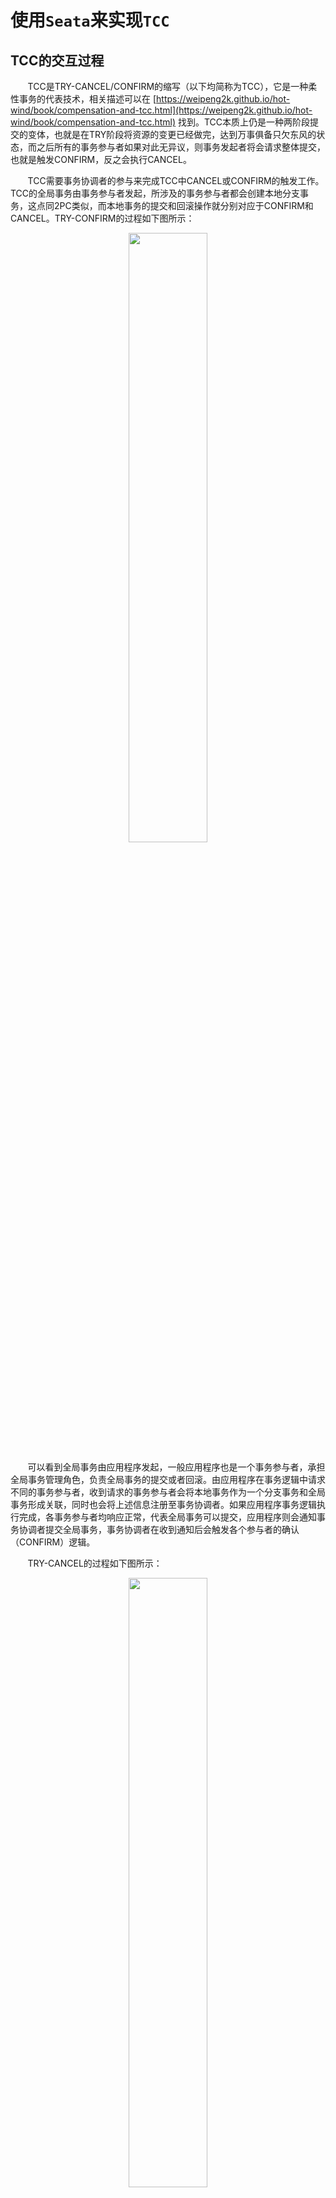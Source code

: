 # 使用`Seata`来实现`TCC`

## TCC的交互过程

&nbsp;&nbsp;&nbsp;&nbsp;&nbsp;&nbsp;&nbsp;TCC是TRY-CANCEL/CONFIRM的缩写（以下均简称为TCC），它是一种柔性事务的代表技术，相关描述可以在 [https://weipeng2k.github.io/hot-wind/book/compensation-and-tcc.html](https://weipeng2k.github.io/hot-wind/book/compensation-and-tcc.html) 找到。TCC本质上仍是一种两阶段提交的变体，也就是在TRY阶段将资源的变更已经做完，达到万事俱备只欠东风的状态，而之后所有的事务参与者如果对此无异议，则事务发起者将会请求整体提交，也就是触发CONFIRM，反之会执行CANCEL。

&nbsp;&nbsp;&nbsp;&nbsp;&nbsp;&nbsp;&nbsp;TCC需要事务协调者的参与来完成TCC中CANCEL或CONFIRM的触发工作。TCC的全局事务由事务参与者发起，所涉及的事务参与者都会创建本地分支事务，这点同2PC类似，而本地事务的提交和回滚操作就分别对应于CONFIRM和CANCEL。TRY-CONFIRM的过程如下图所示：

<center>
<img src="https://weipeng2k.github.io/hot-wind/resources/tcc-using-seata/try-confirm.png" width="50%" />
</center>

&nbsp;&nbsp;&nbsp;&nbsp;&nbsp;&nbsp;&nbsp;可以看到全局事务由应用程序发起，一般应用程序也是一个事务参与者，承担全局事务管理角色，负责全局事务的提交或者回滚。由应用程序在事务逻辑中请求不同的事务参与者，收到请求的事务参与者会将本地事务作为一个分支事务和全局事务形成关联，同时也会将上述信息注册至事务协调者。如果应用程序事务逻辑执行完成，各事务参与者均响应正常，代表全局事务可以提交，应用程序则会通知事务协调者提交全局事务，事务协调者在收到通知后会触发各个参与者的确认（CONFIRM）逻辑。

&nbsp;&nbsp;&nbsp;&nbsp;&nbsp;&nbsp;&nbsp;TRY-CANCEL的过程如下图所示：

<center>
<img src="https://weipeng2k.github.io/hot-wind/resources/tcc-using-seata/try-cancel.png" width="50%" />
</center>

&nbsp;&nbsp;&nbsp;&nbsp;&nbsp;&nbsp;&nbsp;该过程和TRY-CONFIRM过程相似，在这个过程中，如果在事务逻辑中调用事务参与者出现错误，则应用程序会通知事务协调者对当前全局事务进行回滚，事务协调者在收到通知后会触发各个参与者的取消（CANCEL）逻辑。

## TCC的主要优势

&nbsp;&nbsp;&nbsp;&nbsp;&nbsp;&nbsp;&nbsp;TCC的主要优势在于性能不错，有较高的吞吐量。以电商的商品订购场景为例，买家订购商品生成订单，同时会进行商品库存扣减，这个过程需要保证如果库存满足订购的数量，订单有效，反之则订单无效，也就是说订购过程是一个事务。简单起见，整个过程涉及三个事务参与者，分别是：交易前台、订单和商品库存三个微服务系统，交易前台会调用订单和商品库存两个微服务完成订购。

&nbsp;&nbsp;&nbsp;&nbsp;&nbsp;&nbsp;&nbsp;如果使用2PC来确保该分布式事务的执行，假设在订购过程中，订单微服务生成了订单，但由于调用商品库存系统出现错误（库存不足或调用出错），该全局事务会进行回滚，而该过程对资源的占用如下图所示：

<center>
<img src="https://weipeng2k.github.io/hot-wind/resources/tcc-using-seata/2pc-abort-cost-time.png" width="60%" />
</center>

&nbsp;&nbsp;&nbsp;&nbsp;&nbsp;&nbsp;&nbsp;可以看到参与到该分布式事务的交易前台、订单和商品库存三个微服务，会将参与事务的资源（比如：订单数据和商品库存数据等）进行锁定，而锁定时间会横跨两个阶段。商品库存微服务反馈中止，全局事务必然中止，可是订单微服务依旧要等待协调者的通知才能继续，这使得订单资源被长时间锁定。可以看到，在2PC模式下，整个系统的吞吐量存在短板，事务参与者中如果存在比较耗时的操作，将会导致该问题更加明显。

&nbsp;&nbsp;&nbsp;&nbsp;&nbsp;&nbsp;&nbsp;如果换用TCC来处理这个场景，TCC事务参与者会在接受到请求后即刻提交本地事务，事务参与者之间不会由于对方处理耗时过长而相互影响，该过程对资源的占用如下图所示：

<center>
<img src="https://weipeng2k.github.io/hot-wind/resources/tcc-using-seata/tcc-cancel-cost-time.png" width="60%" />
</center>

&nbsp;&nbsp;&nbsp;&nbsp;&nbsp;&nbsp;&nbsp;从TCC的交互过程可以看到各个事务参与者所负责的本地事务在接收到调用请求后就会开始处理，一旦完成就会提交。订单微服务在接受到交易前台微服务的调用后就会进行订单创建，不会等待商品库存微服务的处理结果，而当事务协调者发送取消事件给订单微服务时，订单微服务会根据通知所包含的事务上下文关键信息（比如：订单ID）来取消对应的订单，且取消订单的操作也是一个本地事务。

&nbsp;&nbsp;&nbsp;&nbsp;&nbsp;&nbsp;&nbsp;相比较2PC而言，TCC对资源的锁定占用时间会短很多，呈现出一种对资源离散且短时占据的形态，而非2PC在整个事务周期内都会整块长时间的锁定资源。由于资源锁定时间变短，相同时间下处理本地事务数量自然增多，使得TCC模式下，整个系统的吞吐量会有显著的提升。

> 在微服务架构下，可以通过适当提升TCC链路上较为耗时的微服务实例数量，使的整个系统的吞吐量更进一步提升。

## TCC的使用代价

&nbsp;&nbsp;&nbsp;&nbsp;&nbsp;&nbsp;&nbsp;TCC对资源锁定时间的减少无疑会提升系统的吞吐量，有更好的性能表现，但任何好处都会有交换的代价，而这些代价主要体现在以下两个方面。

### 产品交互方式的改变

&nbsp;&nbsp;&nbsp;&nbsp;&nbsp;&nbsp;&nbsp;在之前的商品订购场景中，2PC和TCC模式的不同之处除了在资源锁定上，在数据的可见性上也有非常大的不同。2PC在处理该场景时，当订单由于库存不足生成失败，用户（或买家）在后台是无法看到订购失败的订单，并且在数据库层面也不会出现失败订单的记录，因为2PC追求的是强一致性，数据被回滚了。用户的订购体感就是感觉订购失败，可能是网络或者系统不稳定，那接下来再试一下就好。

&nbsp;&nbsp;&nbsp;&nbsp;&nbsp;&nbsp;&nbsp;TCC在处理该场景时，订单和商品库存之间没有强依赖，虽然在一个全局事务中，但是订单数据会生成，虽然可以通过状态位等技术手段使用户无法查看到该失败订单，可是它确实在数据库中生成了，只是在之后对生成的数据做取消或确认操作，是一种最终一致性的体现。当然可以在随后的CANCEL事件处理中将该订单删除，但是这些特殊的处理逻辑已经侵入到了系统实现中，不是一个好的选择。

&nbsp;&nbsp;&nbsp;&nbsp;&nbsp;&nbsp;&nbsp;适当改变产品的交互方式以适应TCC模式会是一个更好的选项。由于TCC是两段异步的处理模式，产品需要一定程度上面向失败设计，将失败的订单认为是一种正常的情况，用户可以看到失败的订单并能看到失败的原因。这样在订单生成的初始阶段，可以展示给用户处理中的提示信息，而最终的CONFIRM或者CANCEL通知完成处理后，反馈给用户最终的处理结果。

&nbsp;&nbsp;&nbsp;&nbsp;&nbsp;&nbsp;&nbsp;产品交互方式的适当改变，增加面向失败和容错的些许设计，会使得TCC模式获得更好的用户体验，同时业务产品和技术实现能够做到对齐。

### 技术实现方式的改变

&nbsp;&nbsp;&nbsp;&nbsp;&nbsp;&nbsp;&nbsp;2PC本质是在数据层面做分布式事务，它不需要应用代码做改造，而TCC实质是应用层面的2PC，它需要应用代码做改造来满足TCC所需的语义。

&nbsp;&nbsp;&nbsp;&nbsp;&nbsp;&nbsp;&nbsp;微服务接口定义需要做出改变以适应TCC，以订单生成接口为例，在2PC和TCC模式下的不同如下图所示：

<center>
<img src="https://weipeng2k.github.io/hot-wind/resources/tcc-using-seata/tcc-interface.png" width="70%" />
</center>

&nbsp;&nbsp;&nbsp;&nbsp;&nbsp;&nbsp;&nbsp;可以看到在2PC（上图左半部分）模式下，应用对于接口的定义不会受到约束，这点是2PC的优势，事务协调者同数据源进行协作实现分布式事务，一定程度上对应用透明。而TCC（上图右半部分）模式下，应用成为分布式事务中的主角，它需要同事务协调者进行交互，所以在接口定义上需要定义出数据的创建、取消和确认三个不同的方法来分别应对TCC中的TRY、CANCEL和CONFIRM逻辑处理。

&nbsp;&nbsp;&nbsp;&nbsp;&nbsp;&nbsp;&nbsp;对于2PC而言，如果准备阶段投票出现了中止，则在后续的提交阶段数据源会将数据进行回滚。TCC实际是需要用户编写取消的逻辑来处理之前TRY阶段生成的数据，对于数据源而言，这又是另一次提交。

&nbsp;&nbsp;&nbsp;&nbsp;&nbsp;&nbsp;&nbsp;在上图中的TCC模式下，对于订单生成服务OrderCreateService定义了三个方法createOrder、cancelOrder和confirmOrder分别应对订单生成过程中的TRY、CANCEL和CONFIRM逻辑。TCC除了对应用接口定义产生了侵入，对于这些方法的实现也有隐性的要求，也就是方法实现需要做到幂等。以cancelOrder为例，在取消订单时需要先获取订单，且订单是新生成、没有被取消且没有被确认的情况下才能够进行取消处理，这么做的原因在于事务协调者对于应用的通知可能会由于网络（或其他）原因出现延迟或重复通知，所以需要由应用自身的代码逻辑保证逻辑的幂等。

## Seata支持TCC

&nbsp;&nbsp;&nbsp;&nbsp;&nbsp;&nbsp;&nbsp;使用TCC，需要一个事务协调者来完成对全局事务（和分支事务）的状态维护与驱动。事务协调者接受事务参与者（也就是微服务应用）本地分支事务的注册，并且在全局事务提交或回滚时调用各个事务参与者相应的确认或取消接口。

&nbsp;&nbsp;&nbsp;&nbsp;&nbsp;&nbsp;&nbsp;TCC事务协调者的开源实现目前在业界有多个，其中使用广泛、功能完备且稳定可靠的参考实现当属Seata。

> 本文使用的Seata版本是2021年4月发布的1.4.2版本，讲述内容主要涉及到TCC的使用，更详尽的内容可以访问seata.io，参考其官方文档

### 什么是Seata

&nbsp;&nbsp;&nbsp;&nbsp;&nbsp;&nbsp;&nbsp;Seata是一款开源的分布式解决方案，支持诸如：AT（类似2PC）、TCC、SAGA和XA多种事务模式。Seata是基于C/S架构的中间件，微服务应用需要依赖Seata客户端来完成和Seata服务端的通信，通信协议基于Seata自有的RPC协议。微服务应用通过Seata远程调用完成分布式事务的开启、注册，同时该链路也接受来自Seata服务端（由于事务状态变更而带来）的回调通知，其架构如下图所示：

<center>
<img src="https://weipeng2k.github.io/hot-wind/resources/tcc-using-seata/seata-architecture.png" width="70%" />
</center>

&nbsp;&nbsp;&nbsp;&nbsp;&nbsp;&nbsp;&nbsp;使用Seata之前，需要先部署Seata服务端，服务端会将Seata服务注册到注册中心，目的是当依赖Seata客户端的微服务应用启动时，可以通过注册中心订阅到Seata服务，使Seata服务以集群高可用的方式暴露给开发者。Seata的客户端和服务端有许多参数可以配置，比如：提交的重试次数或间隔时间，这些配置可以配置在微服务应用或者Seata服务端上，但也可以通过将其配置在配置中心上统一的管理起来。Seata服务端可以通过依赖外部的数据存储将事务上下文等信息持久化存储起来，使得Seata服务端无状态化，进一步提升可用性。Seata可以选择多种开源的注册和配置中心以及数据存储，如下表所示：

|类型|可选产品|功能描述|
|---|---|---|
|注册中心|文件、ZooKeeper、Redis、Nacos和ETCD等|Seata服务端注册Seata服务，Seata客户端进行服务发现|
|配置中心|文件、ZooKeeper、Nacos、ETCD和SpringCloud Config等|统一管理和维护Seata的配置信息|
|数据存储|文件、关系数据库和Redis|持久化存储全局事务、分支事务以及事务上下文信息|

&nbsp;&nbsp;&nbsp;&nbsp;&nbsp;&nbsp;&nbsp;微服务应用通过依赖Seata客户端来获得同Seata服务端通信的能力，Seata客户端通过AOP以及对主流RPC框架的扩展来完成对微服务应用间远程调用的信息，在远程调用前开启（或注册）分布式事务，当Seata服务端发现事务状态变化时，再回调部署在微服务应用中的Seata客户端来执行相应的逻辑。

### Seata如何支持TCC

&nbsp;&nbsp;&nbsp;&nbsp;&nbsp;&nbsp;&nbsp;在TCC模式中，由事务管理器（一般也是事务参与者）开启全局事务，在事务逻辑执行过程中，该链路上所有节点（微服务应用）的分布式调用都会注册相应的分支事务，全局事务和分支事务会产生关联。当事务逻辑执行成功，代表全局事务可以提交，事务协调者会回调各个事务参与者的确认逻辑，反之，回调其取消逻辑。

&nbsp;&nbsp;&nbsp;&nbsp;&nbsp;&nbsp;&nbsp;可以看到事务的开启和（节点之间的）传播是实现TCC的关键，Seata利用了AOP以及对主流RPC框架进行扩展来提供支持，接下来会简单介绍一下Seata对全局事务开启以及传播的主要逻辑，涉及到Seata更细节的知识需要读者自行了解。

&nbsp;&nbsp;&nbsp;&nbsp;&nbsp;&nbsp;&nbsp;在需要全局事务控制的方法上，通过添加注解@GlobalTransactional将其标识为全局事务方法，该方法中的逻辑即事务逻辑，在方法中的远程调用也会被全局事务所管理，其主要接口和类（以及部分主要方法）如下图所示：

<center>
<img src="https://weipeng2k.github.io/hot-wind/resources/tcc-using-seata/seata-aop.png" width="70%" />
</center>

&nbsp;&nbsp;&nbsp;&nbsp;&nbsp;&nbsp;&nbsp;可以看到Seata客户端通过实现spring-aop的方法拦截器来获得对用户方法的拦截。Seata将全局事务抽象为GlobalTransaction，它和普通事务一样具备开始、提交和回滚等方法，当拦截到用户方法的调用（或异常）时，会触发全局事务对应的方法。Seata客户端与服务端通信底层基于netty，传输的自有RPC协议为RpcMessage，当事务管理器TransactionManager被调用时，会将相关事务操作远程通知到Seata服务端，可以认为在微服务之间进行业务远程调用下还存在着一层透明的Seata远程调用。

&nbsp;&nbsp;&nbsp;&nbsp;&nbsp;&nbsp;&nbsp;通过AOP以及远程调用的方式，可以让应用透明的开启全局事务，但在微服务架构下，如何能够做到当前事务在微服务之间传播呢？答案是，扩展应用使用的RPC框架。以Apache Dubbo为例，可以看到Seata通过扩展Dubbo过滤器的方式，在微服务之间传播事务，部分关键代码如下所示：

```java
@Activate(group = {DubboConstants.PROVIDER, DubboConstants.CONSUMER}, order = 100)
public class ApacheDubboTransactionPropagationFilter implements Filter {

    @Override
    public Result invoke(Invoker<?> invoker, Invocation invocation) throws RpcException {
        String xid = RootContext.getXID();
        BranchType branchType = RootContext.getBranchType();

        String rpcXid = RpcContext.getContext().getAttachment(RootContext.KEY_XID);
        String rpcBranchType = RpcContext.getContext().getAttachment(RootContext.KEY_BRANCH_TYPE);
        boolean bind = false;
        if (xid != null) {
            RpcContext.getContext().setAttachment(RootContext.KEY_XID, xid);
            RpcContext.getContext().setAttachment(RootContext.KEY_BRANCH_TYPE, branchType.name());
        } else {
            if (rpcXid != null) {
                RootContext.bind(rpcXid);
                if (StringUtils.equals(BranchType.TCC.name(), rpcBranchType)) {
                    RootContext.bindBranchType(BranchType.TCC);
                }
                bind = true;
            }
        }
        try {
            return invoker.invoke(invocation);
        } finally {
            // 略
        }
    }
}
```

&nbsp;&nbsp;&nbsp;&nbsp;&nbsp;&nbsp;&nbsp;Apache Dubbo提供了对调用链路扩展的能力，这也是一款成熟的RPC框架需要必备的基础能力。可以看到在上述代码逻辑中，Seata的扩展点先尝试获取本地事务信息（包括：事务ID和事务模式），然后尝试获取Dubbo请求上下文中对应的远程事务信息。

&nbsp;&nbsp;&nbsp;&nbsp;&nbsp;&nbsp;&nbsp;如果能够获取到存储在ThreadLocal中的本地事务信息，表明当前代码运作在一个全局事务中，则尝试将事务信息放置到Dubbo请求上下文中，使之能够传递到下一个微服务节点。

&nbsp;&nbsp;&nbsp;&nbsp;&nbsp;&nbsp;&nbsp;如果本地事务信息没有获取到，而远程事务信息存在，这表明本次调用是Seata事务调用，则需要恢复远程事务信息到当前ThreadLocal中，将全局事务能够连接起来。

&nbsp;&nbsp;&nbsp;&nbsp;&nbsp;&nbsp;&nbsp;通过扩展Dubbo的Filter，使得Seata的全局事务具备了击鼓传花般的远程传输能力，事务逻辑中所有的分布式调用，均会在请求中“沾染”上事务信息，而这些信息也会被Seata服务端所掌握，最终在事务完成时，发起对所有事务参与者的回调。

## 一个基于Seata的参考示例

&nbsp;&nbsp;&nbsp;&nbsp;&nbsp;&nbsp;&nbsp;以前文中商品订购场景为例，基于SpringBoot和Dubbo来实现该功能，同时依靠Seata确保分布式事务。示例中的部分业务代码仅打印了参数或结果，目的是方便读者观察执行的过程，本文接下来针对关键代码进行介绍，应用全部代码可以在：[https://github.com/weipeng2k/seata-tcc-guide](https://github.com/weipeng2k/seata-tcc-guide) 找到。

### 部署Seata

&nbsp;&nbsp;&nbsp;&nbsp;&nbsp;&nbsp;&nbsp;在运行示例前需要部署Seata服务端，Seata服务端一般以集群的方式进行部署，依赖注册和配置中心以及外部存储做到高可用。由于本文主要介绍微服务应用如何使用Seata实现TCC，简单起见采用单节点的方式进行部署。

&nbsp;&nbsp;&nbsp;&nbsp;&nbsp;&nbsp;&nbsp;可以选择在官网下载Seata服务端，解压后运行seata-server.sh启动，如下图所示：

<center>
<img src="https://weipeng2k.github.io/hot-wind/resources/tcc-using-seata/seata-server-download.png" width="70%" />
</center>

&nbsp;&nbsp;&nbsp;&nbsp;&nbsp;&nbsp;&nbsp;默认Seata服务端的依赖（注册和配置中心以及外部存储）是本地文件。

&nbsp;&nbsp;&nbsp;&nbsp;&nbsp;&nbsp;&nbsp;当然也可以使用Docker进行部署，在安装了Docker的机器上运行如下命令：

```sh
docker run --name seata-server -p 8091:8091 -d seataio/seata-server:latest
```

&nbsp;&nbsp;&nbsp;&nbsp;&nbsp;&nbsp;&nbsp;该命令在当前机器上启动了Seata服务端，同时暴露了Seata服务端的（默认）端口。

> 如果不在本机部署Seata服务端，需要记录部署了Seata服务端机器的IP，并且能够确保之后部署的微服务应用能够访问该IP。微服务应用中的配置项seata.service.grouplist.default需要配置为服务端的IP和端口。

### 应用代码简介

&nbsp;&nbsp;&nbsp;&nbsp;&nbsp;&nbsp;&nbsp;本示例中商品订购场景涉及三个微服务应用，其相关信息如下表所示：

|应用|前台交易微服务|订单微服务|商品微服务|
|---|---|---|---|
|名称|trade-facade|order-service|product-service|
|领域实体|无|订单|商品库存<br>库存占用明细|
|接口服务|TradeAction，商品下单接口|OrderCreateService，订单创建服务|ProductInventoryService，商品库存服务|
|功能描述|接收前端请求，调用OrderCreateService创建订单，同时调用ProductInventoryService扣减对应商品的库存|实现并发布OrderCreateService，维护订单模型与数据|实现并发布ProductInventoryService，维护商品库存相关模型与数据|

&nbsp;&nbsp;&nbsp;&nbsp;&nbsp;&nbsp;&nbsp;用户订购请求通过trade-facade进入，首先会调用order-service生成订单，此时订单的是否可用状态为false，然后trade-facade调用product-service进行库存扣减，如果库存充足则减少商品预扣库存数量同时生成库存占用明细，以上为TRY阶段，相关部分代码如下：

```java
@Component("tradeAction")
public class TradeActionImpl implements TradeAction {

    @DubboReference(group = "dubbo", version = "1.0.0")
    private OrderCreateService orderCreateService;
    @DubboReference(group = "dubbo", version = "1.0.0")
    private ProductInventoryService productInventoryService;

    // fake id generator
    private final AtomicLong orderIdGenerator = new AtomicLong(System.currentTimeMillis());

    @Override
    @GlobalTransactional
    public Long makeOrder(Long productId, Long buyerId, Integer amount) {
        RootContext.bindBranchType(BranchType.TCC);
        CreateOrderParam createOrderParam = new CreateOrderParam();
        createOrderParam.setProductId(productId);
        createOrderParam.setBuyerUserId(buyerId);
        createOrderParam.setAmount(amount);
        Long orderId;
        try {
            orderId = orderIdGenerator.getAndIncrement();
            orderCreateService.createOrder(createOrderParam, orderId);
        } catch (OrderException ex) {
            throw new RuntimeException(ex);
        }

        OccupyProductInventoryParam occupyProductParam = new OccupyProductInventoryParam();
        try {
            occupyProductParam.setProductId(productId);
            occupyProductParam.setAmount(amount);
            occupyProductParam.setOutBizId(orderId);
            productInventoryService.occupyProductInventory(occupyProductParam, orderId.toString());
        } catch (ProductException ex) {
            throw new RuntimeException(ex);
        }

        return orderId;
    }
}
```

&nbsp;&nbsp;&nbsp;&nbsp;&nbsp;&nbsp;&nbsp;可以看到makeOrder方法上标注了GlobalTransactional注解，表示该方法需事务保证，同时通过RootContext设置当前的事务模式为TCC。

&nbsp;&nbsp;&nbsp;&nbsp;&nbsp;&nbsp;&nbsp;对于OrderCreateService和ProductInventoryService，也需要增加Seata的注解，使得之后的CANCEL或CONFIRM通知能够调用到相应的逻辑，以OrderCreateService为例，代码如下：

```java
@LocalTCC
public interface OrderCreateService {

    /**
     * 根据参数创建一笔订单
     *
     * @param param   订单创建参数
     * @param orderId 订单ID
     * @throws OrderException 订单异常
     */
    @TwoPhaseBusinessAction(name = "orderCreateService", commitMethod = "confirmOrder", rollbackMethod = "cancelOrder")
    void createOrder(CreateOrderParam param,
                     @BusinessActionContextParameter(paramName = "orderId") Long orderId) throws OrderException;

    /**
     * <pre>
     * 根据订单ID确认订单
     * </pre>
     *
     * @param businessActionContext 业务行为上下文
     * @throws OrderException 订单异常
     */
    void confirmOrder(BusinessActionContext businessActionContext) throws OrderException;

    /**
     * <pre>
     * 根据订单ID作废当前订单
     * </pre>
     *
     * @param businessActionContext 业务行为上下文
     * @throws OrderException 订单异常
     */
    void cancelOrder(BusinessActionContext businessActionContext) throws OrderException;
}
```

&nbsp;&nbsp;&nbsp;&nbsp;&nbsp;&nbsp;&nbsp;可以看到接口声明需要标注LocalTCC注解，同时在TRY阶段（也就是createOrder）方法上标注TwoPhaseBusinessAction注解，而其中commitMethod和rollbackMethod分别对应CONFIRM和CANCEL阶段方法。通过TwoPhaseBusinessAction注解的声明，Seata会知晓在全局事务提交或回滚时调用该微服务应用的哪个方法。

> LocalTCC、TwoPhaseBusinessAction和BusinessActionContextParameter注解需要标注在接口上才能被Seata所识别，这也是为什么TCC模式对应用的侵入性较强的一个原因

&nbsp;&nbsp;&nbsp;&nbsp;&nbsp;&nbsp;&nbsp;如果订购成功，全局事务可以提交，Seata服务端会回调参与事务微服务的CONFIRM逻辑。order-service的confirmOrder方法会被调用，订单的可用状态会被更新为true。product-service的confirmProductInventory方法会被调用，真实库存会被扣减，库存占用明细状态会更新为成功。

&nbsp;&nbsp;&nbsp;&nbsp;&nbsp;&nbsp;&nbsp;如果订购失败，全局事务需要回滚，失败的原因可能是调用order-service或product-service服务出现业务异常，比如：生成订单失败或库存不足，也有可能是系统异常，比如：调用超时或网络传输异常等，Seata服务端会回调参与事务微服务的CANCEL逻辑。order-service的cancelOrder方法会被调用，订单可用状态会被更新为false。product-service的cancelProductInventory方法会被调用，预扣库存会被增加，库存占用明细状态会更新为取消。

> Seata服务端会回调参与事务微服务的相应逻辑，这个参与代表着业务远程调用已经发起，如果没有执行则不会发起对应的回调。比如：在makeOrder方法代码中，逻辑上的事务参与者有trade-facade、order-service和product-service，但如果makeOrder方法在实际执行中，调用到order-service就抛错了，则CANCEL回调只会通知到trade-facade和order-service。

### 订购示例演示

&nbsp;&nbsp;&nbsp;&nbsp;&nbsp;&nbsp;&nbsp;订购示例逻辑为，先初始化一个商品的库存为20，然后本地模拟10个并发请求用于订购商品，每次订购的数量为3，相关代码如下所示：

```java
@SpringBootApplication
@EnableDubbo
@Configuration
public class TradeApplication implements CommandLineRunner {

    private final ThreadPoolExecutor threadPoolExecutor = new ThreadPoolExecutor(10, 10, 5, TimeUnit.SECONDS,
            new LinkedBlockingQueue<>());
    @Autowired
    private TradeAction tradeAction;

    public static void main(String[] args) {
        SpringApplication.run(TradeApplication.class, args);
    }

    @Override
    public void run(String... args) throws Exception {
        tradeAction.setProductInventory(1L, 20);
        CountDownLatch start = new CountDownLatch(1);
        CountDownLatch stop = new CountDownLatch(10);
        AtomicInteger orderCount = new AtomicInteger();
        for (int i = 1; i <= 10; i++) {
            int userId = i;
            threadPoolExecutor.execute(() -> {
                try {
                    start.await();
                } catch (InterruptedException e) {
                    e.printStackTrace();
                }
                try {
                    tradeAction.makeOrder(1L, (long) userId, 3);
                    orderCount.incrementAndGet();
                } catch (Exception ex) {
                    // Ignore.
                } finally {
                    stop.countDown();
                }
            });
        }

        start.countDown();

        stop.await();

        Thread.sleep(1000);

        System.err.println("订单数量：" + orderCount.get());
        System.err.println("库存余量：" + tradeAction.getProductInventory(1L));
    }
}
```

&nbsp;&nbsp;&nbsp;&nbsp;&nbsp;&nbsp;&nbsp;先启动order-service和product-service，然后运行trade-facade，可以看到输出：

```sh
订单数量：6
库存余量：2
```

> 微服务需要依赖注册中心，本示例的注册中心使用的是ZooKeeper。

&nbsp;&nbsp;&nbsp;&nbsp;&nbsp;&nbsp;&nbsp;输出显示生成6笔订单，每笔订单包含3件商品，因此商品库存还剩2件，这表示有4笔订单被取消，可以观察order-service的标准输出，能够看到TRY阶段的相关（部分）输出：

```sh
买家{7}购买商品{1}，数量为{3}，订单{1631264872732}生成@2021-09-10 17:07:56[DubboServerHandler-192.168.31.133:20880-thread-3] in Tx(172.18.0.3:8091:27191024100888792)
.
.
买家{10}购买商品{1}，数量为{3}，订单{1631264872731}生成@2021-09-10 17:07:56[DubboServerHandler-192.168.31.133:20880-thread-4] in Tx(172.18.0.3:8091:27191024100888799)
```

&nbsp;&nbsp;&nbsp;&nbsp;&nbsp;&nbsp;&nbsp;总共10条记录，可以看到每笔订单均在不同的事务（Tx）中生成，且运行的线程为Dubbo服务端线程。

&nbsp;&nbsp;&nbsp;&nbsp;&nbsp;&nbsp;&nbsp;在TRY阶段之后，会出现CANCEL和CONFIRM阶段的（部分）输出：

```sh
买家{7}购买商品{1}，数量为{3}，订单{1631264872732}启用@2021-09-10 17:07:56[rpcDispatch_RMROLE_1_1_24] in Tx(172.18.0.3:8091:27191024100888792)
.
.
买家{9}购买商品{1}，数量为{3}，订单{1631264872728}取消@2021-09-10 17:07:57[rpcDispatch_RMROLE_1_8_24] in Tx(172.18.0.3:8091:27191024100888793)
```

&nbsp;&nbsp;&nbsp;&nbsp;&nbsp;&nbsp;&nbsp;其中订单启用的输出有6条，订单取消的输出有4条，同时注意到运行的线程为Seata的资源管理器线程。

> TCC不同阶段的逻辑一般是由不同线程运行的，所以在实际使用过程中，需要注意线程安全问题。

## Seata的一些问题
